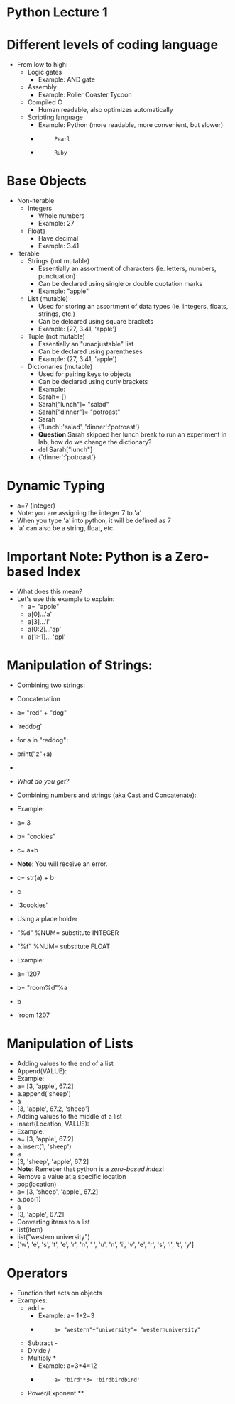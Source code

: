 # **Python Lecture 1**

# Different levels of coding language
* From low to high:
  * Logic gates
    * Example: AND gate
  * Assembly
    * Example: Roller Coaster Tycoon
  * Compiled C
    * Human readable, also optimizes automatically
  * Scripting language
    * Example: Python (more readable, more convenient, but slower)
    *          Pearl
    *          Ruby

# Base Objects
* Non-iterable 
  * Integers
    * Whole numbers
    * Example: 27
  * Floats
    * Have decimal
    * Example: 3.41
* Iterable
  * Strings (not mutable)
    * Essentially an assortment of characters (ie. letters, numbers, punctuation)
    * Can be declared using single or double quotation marks
    * Example: "apple"
  * List (mutable)
    * Used for storing an assortment of data types (ie. integers, floats, strings, etc.)
    * Can be delcared using square brackets
    * Example: [27, 3.41, ‘apple’]
  * Tuple (not mutable)
    * Essentially an "unadjustable" list
    * Can be declared using parentheses 
    * Example: (27, 3.41, 'apple')
  * Dictionaries (mutable)
    * Used for pairing keys to objects
    * Can be declared using curly brackets
    * Example: 
    * Sarah= {}
    * Sarah["lunch"]= "salad"
    * Sarah["dinner"]= "potroast"
    * Sarah
    * {'lunch':'salad', 'dinner':'potroast'}
    * **Question** Sarah skipped her lunch break to run an experiment in lab, how do we change the dictionary?
    * del Sarah["lunch"]
     * {'dinner':'potroast'}

# Dynamic Typing
* a=7 (integer)
* Note: you are assigning the integer 7 to 'a'
* When you type 'a' into python, it will be defined as 7
* 'a' can also be a string, float, etc.

# Important Note: Python is a Zero-based Index
* What does this mean?
* Let's use this example to explain:
  * a= "apple"
  * a[0]...'a'
  * a[3]...'l'
  * a[0:2]...'ap'
  * a[1:-1]... 'ppl'

# Manipulation of Strings:
* Combining two strings:
 * Concatenation
 * a= "red" + "dog"
 * 'reddog'
 * for a in "reddog"**:**
 *   print("z"+a)
 *
 * *What do you get?* 
 
* Combining numbers and strings (aka Cast and Concatenate):
 * Example:
 * a= 3 
 * b= "cookies"
 * c= a+b
 * **Note**: You will receive an error.
 * c= str(a) + b  
 * c
 * '3cookies'
* Using a place holder
 * "%d" %NUM= substitute INTEGER
 * "%f" %NUM= substitute FLOAT
 * Example:
 * a= 1207
 * b= "room%d"%a
 * b
  * 'room 1207

# Manipulation of Lists
* Adding values to the end of a list
 * Append(VALUE):
 * Example:
  * a= [3, 'apple', 67.2]
  * a.append('sheep')
  * a
  * [3, 'apple', 67.2, 'sheep']
 * Adding values to the middle of a list
  * insert(Location, VALUE):
  * Example:
  * a= [3, 'apple', 67.2]
  * a.insert(1, 'sheep')
  * a
  * [3, 'sheep', 'apple', 67.2]
  * **Note:** Remeber that python is a *zero-based index*!
 * Remove a value at a specific location
  * pop(location)
  * a= [3, 'sheep', 'apple', 67.2]
  * a.pop(1)
  * a
  * [3, 'apple', 67.2]
 * Converting items to a list
  * list(item)
  * list("western university")
  * ['w', 'e', 's', 't', 'e', 'r', 'n', ' ', 'u', 'n', 'i', 'v', 'e', 'r', 's', 'i', 't', 'y']



# Operators
* Function that acts on objects
* Examples:
  * add +
    * Example: a= 1+2=3
    *          a= "western"+"university"= "westernuniversity"
  * Subtract -
  * Divide /
  * Multiply *
    * Example: a=3*4=12
    *          a= "bird"*3= 'birdbirdbird'
  * Power/Exponent **  
  
